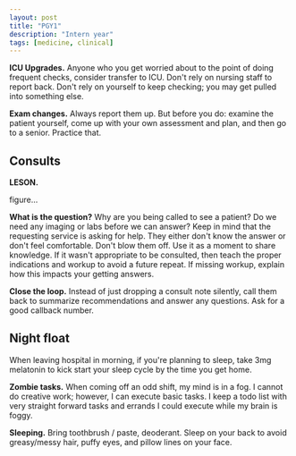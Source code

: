 ```yaml
---
layout: post
title: "PGY1"
description: "Intern year"
tags: [medicine, clinical]
---
```


**ICU Upgrades.** Anyone who you get worried about to the point of doing
frequent checks, consider transfer to ICU. Don't rely on nursing staff to
report back. Don't rely on yourself to keep checking; you may get pulled into
something else.

**Exam changes.** Always report them up. But before you do: examine the
patient yourself, come up with your own assessment and plan, and then go to a
senior. Practice that.


## Consults

**LESON.**

  figure...

**What is the question?** Why are you being called to see a patient? Do we
need any imaging or labs before we can answer? Keep in mind that the
requesting service is asking for help. They either don't know the answer or
don't feel comfortable. Don't blow them off. Use it as a moment to share
knowledge. If it wasn't appropriate to be consulted, then teach the proper
indications and workup to avoid a future repeat. If missing workup, explain
how this impacts your getting answers.

**Close the loop.** Instead of just dropping a consult note silently, call
them back to summarize recommendations and answer any questions.  Ask for a
good callback number.



## Night float

When leaving hospital in morning, if you're planning to sleep, take 3mg
melatonin to kick start your sleep cycle by the time you get home.

**Zombie tasks.** When coming off an odd shift, my mind is in a fog. I cannot
do creative work; however, I can execute basic tasks. I keep a todo list with
very straight forward tasks and errands I could execute while my brain is
foggy.

**Sleeping.** Bring toothbrush / paste, deoderant. Sleep on your back to avoid
greasy/messy hair, puffy eyes, and pillow lines on your face.
